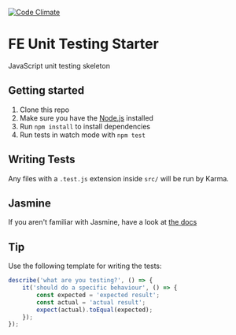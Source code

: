 [![Code Climate](https://codeclimate.com/github/mikespencer/fe-unit-testing-starter/badges/gpa.svg)](https://codeclimate.com/github/mikespencer/fe-unit-testing-starter)

# FE Unit Testing Starter

JavaScript unit testing skeleton

## Getting started

1. Clone this repo
2. Make sure you have the [Node.js](https://nodejs.org/en/) installed
3. Run `npm install` to install dependencies
4. Run tests in watch mode with `npm test`

## Writing Tests
Any files with a `.test.js` extension inside `src/` will be run by Karma.

## Jasmine
If you aren't familiar with Jasmine, have a look at [the docs](http://jasmine.github.io/2.4/introduction.html)

## Tip

Use the following template for writing the tests:

```js
describe('what are you testing?', () => {
	it('should do a specific behaviour', () => {
		const expected = 'expected result';
		const actual = 'actual result';
		expect(actual).toEqual(expected);
	});
});
```
